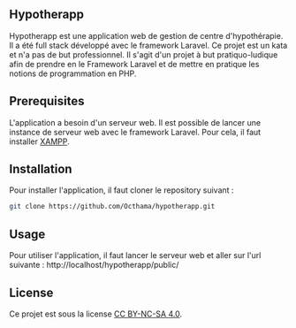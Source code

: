 ## Hypotherapp

Hypotherapp est une application web de gestion de centre d'hypothérapie. Il a été full stack développé avec le framework Laravel. Ce projet est un kata et n'a pas de but professionnel. Il s'agit d'un projet à but pratiquo-ludique afin de prendre en le Framework Laravel et de mettre en pratique les notions de programmation en PHP.

## Prerequisites

L'application a besoin d'un serveur web. Il est possible de lancer une instance de serveur web avec le framework Laravel. Pour cela, il faut installer [XAMPP](https://www.apachefriends.org/fr/index.html). 

## Installation

Pour installer l'application, il faut cloner le repository suivant :

```bash
git clone https://github.com/Octhama/hypotherapp.git
```

## Usage

Pour utiliser l'application, il faut lancer le serveur web et aller sur l'url suivante : http://localhost/hypotherapp/public/

## License

Ce projet est sous la license [CC BY-NC-SA 4.0](https://creativecommons.org/licenses/by-nc-sa/4.0/).



